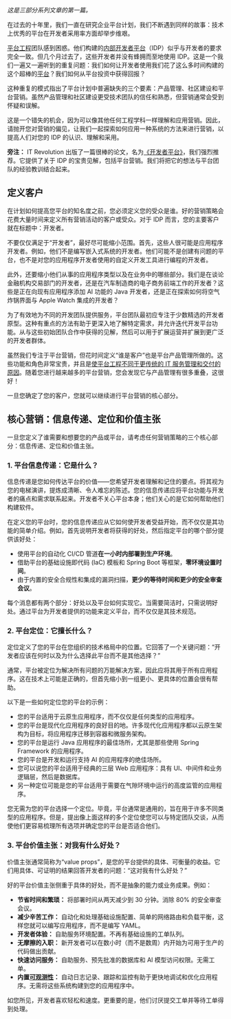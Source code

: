 *这是三部分系列文章的第一篇。*

在过去的十年里，我们一直在研究企业平台计划，我们不断遇到同样的故事：技术上优秀的平台在开发者采用率方面却举步维艰。

[平台工程](https://thenewstack.io/platform-engineering/)团队感到困惑。他们构建的[内部开发者平台](https://thenewstack.io/7-core-elements-of-an-internal-developer-platform/ "内部开发者平台")（IDP）似乎与开发者的要求完全一致。但几个月过去了，这些开发者并没有蜂拥而至地使用 IDP。这是一个我们一遍又一遍听到的重复问题：我们如何让开发者使用我们花了这么多时间构建的这个超棒的[平台](https://thenewstack.io/at-run-time-driving-outcomes-with-a-platform-engineering-team/)？我们如何从平台投资中获得回报？

这种重复的模式指出了平台计划中普遍缺失的三个要素：产品管理、社区建设和平台营销。虽然产品管理和社区建设更受技术团队的信任和熟悉，但营销通常会受到怀疑和误解。

这是一个错失的机会，因为可以像其他任何工程学科一样理解和应用营销。因此，请抛开您对营销的偏见，让我们一起探索如何应用一种系统的方法来进行营销，以提高人们对您的 IDP 的认识、理解和采用。

**旁注：** IT Revolution 出版了一篇很棒的论文，名为[《开发者平台》](https://itrevolution.com/product/the-developer-platform-run-your-platform-like-a-business-within-a-business/)，我们强烈推荐。它提供了关于 IDP 的宝贵见解，包括平台营销。我们将把它的想法与平台团队的经验教训结合起来。

## 定义客户

在计划如何提高您平台的知名度之前，您必须定义您的受众是谁。好的营销策略会花费大量时间来定义所有营销活动的客户或受众。对于 IDP 而言，您的主要客户就在标题中：开发者。

不要仅仅满足于“开发者”，最好尽可能缩小范围。首先，这些人很可能是应用程序开发者。例如，他们不是编写嵌入式系统的开发者。他们可能不是创建有问题的平台，也不是对您的应用程序开发者使用的自定义开发工具进行编程的开发者。

此外，还要缩小他们从事的应用程序类型以及在业务中的哪些部分。我们是在谈论金融机构交易部门的开发者，还是在汽车制造商的电子商务前端工作的开发者？这些是正在向现有应用程序添加 AI 功能的 Java 开发者，还是正在探索如何将空气炸锅界面与 Apple Watch 集成的开发者？

为了有效地为不同的开发团队提供服务，平台团队最初应专注于少数精选的开发者原型。这种有重点的方法有助于更深入地了解特定需求，并允许迭代开发平台功能。从与这些初始团队合作中获得的见解，然后可以用于扩展运营并扩展到更广泛的开发者群体。

虽然我们专注于平台营销，但花时间定义“谁是客户”也是平台产品管理所做的。这些功能和角色非常宝贵，并且是[使平台工程不同于更传统的 IT 服务管理和交付的原因](https://thenewstack.io/platform-engineers-developers-are-your-customers/)。随着您进行越来越多的平台营销，您会发现它与产品管理有很多重叠，这很好！

一旦您确定了您的客户，您就可以继续进行平台营销的核心部分。

## 核心营销：信息传递、定位和价值主张

一旦您定义了谁需要和想要您的产品或平台，请考虑任何营销策略的三个核心部分：信息传递、定位和价值主张。

### 1. 平台信息传递：它是什么？

信息传递是您如何传达平台的价值——您希望开发者理解和记住的要点。将其视为您的电梯演讲，提炼成清晰、令人难忘的陈述。您的信息传递应将平台功能与开发者的痛点和需求联系起来。开发者不关心平台本身；他们关心的是它如何帮助他们构建软件。

在定义您的平台时，您的信息传递应从它如何使开发者受益开始，而不仅仅是其功能的简单介绍。例如，首先说明开发者将获得的好处，然后指定平台的哪个部分提供该好处：

*   使用平台的自动化 CI/CD 管道**在一小时内部署到生产环境**。
*   借助平台的基础设施即代码 (IaC) 模板和 Spring Boot 等框架，**零环境设置时间**。
*   由于内置的安全合规性和集成的漏洞扫描，**更少的等待时间和更少的安全审查会议**。

每个消息都有两个部分：好处以及平台如何实现它。当需要简洁时，只需说明好处。通过平台为开发者提供的功能来定义平台，而不仅仅是其技术规范。

### 2. 平台定位：它擅长什么？

定位定义了您的平台在您组织的技术格局中的位置。它回答了一个关键问题：“开发者应该在何时以及为什么选择此平台而不是其他选择？”

通常，平台被定位为解决所有问题的万能解决方案，因此应将其用于所有应用程序。这在技术上可能是正确的，但首先缩小到一组更小、更具体的位置会很有帮助。

以下是一些如何定位您的平台的示例：

*   您的平台适用于云原生应用程序，而不仅仅是任何类型的应用程序。
*   您的平台是现代化应用程序的良好目的地。许多现代化应用程序都以云原生架构为目标，将应用程序迁移到容器和微服务架构。
*   您的平台是运行 Java 应用程序的最佳场所，尤其是那些使用 Spring Framework 的应用程序。
*   您的平台是开发和运行支持 AI 的应用程序的绝佳场所。
*   您可以说您的平台适用于经典的三层 Web 应用程序：具有 UI、中间件和业务逻辑层，然后是数据库。
*   另一种定位可能是您的平台适用于需要在气隙环境中运行的高度监管的应用程序。

您无需为您的平台选择一个定位。毕竟，平台通常是通用的，旨在用于许多不同类型的应用程序。但是，提出像上面这样的多个定位使您可以与特定团队交谈，从而使他们更容易梳理所有选项并确定您的平台是否适合他们。

### 3. 平台价值主张：对我有什么好处？

价值主张通常简称为“value props”，是您的平台提供的具体、可衡量的收益。它们用具体、可证明的结果回答开发者的问题：“这对我有什么好处？”

好的平台价值主张侧重于具体的好处，而不是抽象的能力或业务成果。例如：

*   **节省时间和繁琐：** 将部署时间从两天减少到 30 分钟。消除 80% 的安全审查会议。
*   **减少辛苦工作：** 自动化和处理基础设施配置、简单的网络路由和负载平衡，这样您就可以编写应用程序，而不是编写 YAML。
*   **开发者体验：** 自助服务环境配置。不再有基础设施的工单队列。
*   **无摩擦的入职：** 新开发者可以在数小时（而不是数周）内开始为可用于生产的代码做出贡献。
*   **快速访问服务：** 自助服务、预先批准的数据库和 AI 模型访问权限。无需工单。
*   **内置[可观测性](https://thenewstack.io/observability/)：** 自动日志记录、跟踪和监控有助于更快地调试和优化应用程序。无需将这些系统构建到您的应用程序中。

如您所见，开发者喜欢轻松和速度。更重要的是，他们讨厌提交工单并等待工单得到处理。